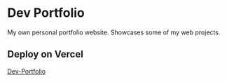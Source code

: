 # Dev Portfolio

My own personal portfolio website. Showcases some of my web projects.

## Deploy on Vercel

[Dev-Portfolio](https://shamroz-portfolio-app.vercel.app/)
